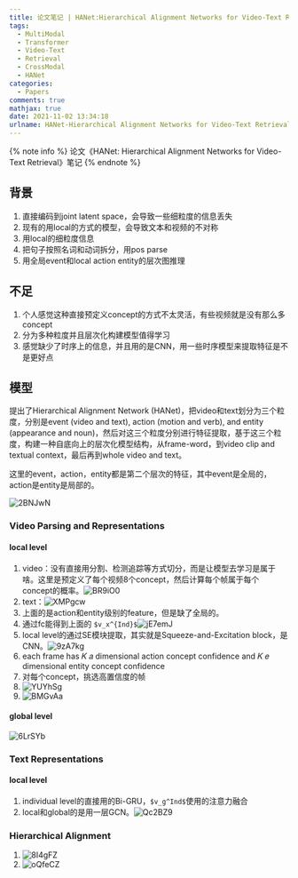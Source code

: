 ```yaml
---
title: 论文笔记 | HANet:Hierarchical Alignment Networks for Video-Text Retrieval
tags:
  - MultiModal
  - Transformer
  - Video-Text
  - Retrieval
  - CrossModal
  - HANet
categories:
  - Papers
comments: true
mathjax: true
date: 2021-11-02 13:34:18
urlname: HANet-Hierarchical Alignment Networks for Video-Text Retrieval
---
```


<meta name="referrer" content="no-referrer" />

{% note info %}
论文《HANet: Hierarchical Alignment Networks for Video-Text Retrieval》笔记
{% endnote %}
<!--more-->
## 背景

1. 直接编码到joint latent space，会导致一些细粒度的信息丢失
2. 现有的用local的方式的模型，会导致文本和视频的不对称
  1. 用local的细粒度信息
  2. 把句子按照名词和动词拆分，用pos parse
  3. 用全局event和local action entity的层次图推理

## 不足

1. 个人感觉这种直接预定义concept的方式不太灵活，有些视频就是没有那么多concept
2. 分为多种粒度并且层次化构建模型值得学习
3. 感觉缺少了时序上的信息，并且用的是CNN，用一些时序模型来提取特征是不是更好点

## 模型

提出了Hierarchical Alignment Network (HANet)，把video和text划分为三个粒度，分别是event (video and text), action (motion and verb), and entity (appearance and noun)，然后对这三个粒度分别进行特征提取，基于这三个粒度，构建一种自底向上的层次化模型结构，从frame-word，到video clip and textual context，最后再到whole video and text。

这里的event，action，entity都是第二个层次的特征，其中event是全局的，action是entity是局部的。

![2BNJwN](https://cdn.jsdelivr.net/gh/HanielF/ImageRepo@main/blog/2BNJwN.png)

### Video Parsing and Representations

#### local level

1. video：没有直接用分割、检测追踪等方式切分，而是让模型去学习是属于啥。这里是预定义了每个视频8个concept，然后计算每个帧属于每个concept的概率。![BR9iO0](https://cdn.jsdelivr.net/gh/HanielF/ImageRepo@main/blog/BR9iO0.png)
2. text：![XMPgcw](https://cdn.jsdelivr.net/gh/HanielF/ImageRepo@main/blog/XMPgcw.png)
3. 上面的是action和entity级别的feature，但是缺了全局的。
4. 通过fc能得到上面的 `$v_x^{Ind}$`![jE7emJ](https://cdn.jsdelivr.net/gh/HanielF/ImageRepo@main/blog/jE7emJ.png)
5. local level的通过SE模块提取，其实就是Squeeze-and-Excitation block，是CNN。![9zA7kg](https://cdn.jsdelivr.net/gh/HanielF/ImageRepo@main/blog/9zA7kg.png)
6. each frame has 𝐾 𝑎 dimensional action concept confidence and 𝐾 𝑒 dimensional entity concept confidence
7. 对每个concept，挑选高置信度的帧
8. ![YUYhSg](https://cdn.jsdelivr.net/gh/HanielF/ImageRepo@main/blog/YUYhSg.png)
8. ![BMGvAa](https://cdn.jsdelivr.net/gh/HanielF/ImageRepo@main/blog/BMGvAa.png)

#### global level

![6LrSYb](https://cdn.jsdelivr.net/gh/HanielF/ImageRepo@main/blog/6LrSYb.png)

### Text Representations

#### local level

1. individual level的直接用的Bi-GRU，`$v_g^Ind$`使用的注意力融合
2. local和global的是用一层GCN。![Qc2BZ9](https://cdn.jsdelivr.net/gh/HanielF/ImageRepo@main/blog/Qc2BZ9.png)


### Hierarchical Alignment

1. ![8I4gFZ](https://cdn.jsdelivr.net/gh/HanielF/ImageRepo@main/blog/8I4gFZ.png)
2. ![oQfeCZ](https://cdn.jsdelivr.net/gh/HanielF/ImageRepo@main/blog/oQfeCZ.png)
